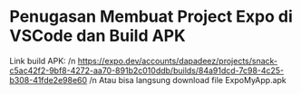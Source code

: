 # Penugasan Membuat Project Expo di VSCode dan Build APK

Link build APK: 
/n
https://expo.dev/accounts/dapadeez/projects/snack-c5ac42f2-9bf8-4272-aa70-891b2c010ddb/builds/84a91dcd-7c98-4c25-b308-41fde2e98e60
/n
Atau bisa langsung download file ExpoMyApp.apk
